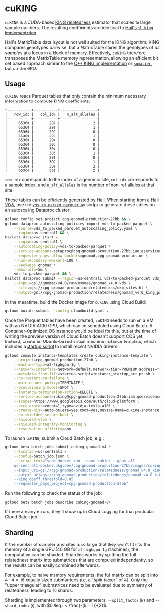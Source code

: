 # cuKING

`cuKING` is a CUDA-based [KING relatedness](https://www.chen.kingrelatedness.com/publications/pdf/BI26_2867.pdf) estimator that scales to large sample numbers. The resulting coefficients are identical to [Hail's `hl.king` implementation](hail.is/docs/0.2/methods/relatedness.html#hail.methods.king).

Hail's MatrixTable data layout is not well suited for the KING algorithm: KING compares genotypes pairwise, but a MatrixTable stores the genotypes of *all samples* at a locus in a block of memory. Effectively, `cuKING` therefore transposes the MatrixTable memory representation, allowing an efficient bit set based approach similar to the [C++ KING implementation](https://www.kingrelatedness.com/) or [`somalier`](https://github.com/brentp/somalier), but on the GPU.

## Usage

`cuKING` reads Parquet tables that only contain the minimum necessary information to compute KING coefficients:

```text
+-----------+-----------+-----------------+
|   row_idx |   col_idx |   n_alt_alleles |
|-----------+-----------+-----------------|
|     65360 |       288 |               2 |
|     65360 |       290 |               1 |
|     65360 |       291 |               0 |
|     65360 |       293 |               1 |
|     65360 |       294 |               0 |
|     65360 |       303 |               0 |
|     65360 |       304 |               0 |
|     65360 |       305 |               1 |
|     65360 |       306 |               0 |
|     65360 |       307 |               1 |
|     65360 |       308 |               2 |
|     65360 |       309 |               2 |
```

`row_idx` corresponds to the index of a genomic site, `col_idx` corresponds to a sample index, and `n_alt_alleles` is the number of non-ref alleles at that site.

These tables can be efficiently generated by Hail. When starting from a [Hail VDS](https://hail.is/docs/0.2/vds/index.html#the-data-model-of-variantdataset), use the [`vds_to_packed_parquet.py`](vds_to_packed_parquet.py) script to generate these tables on an autoscaling Dataproc cluster:

```sh
gcloud config set project cpg-gnomad-production-27bb && \
gcloud dataproc autoscaling-policies import vds-to-packed-parquet \
    --source=vds_to_packed_parquet_autoscaling_policy.yaml \
    --region=us-central1 && \
hailctl dataproc start \
    --region=us-central1 \
    --autoscaling-policy=vds-to-packed-parquet \
    --service-account=dataproc@cpg-gnomad-production-27bb.iam.gserviceaccount.com \
    --requester-pays-allow-buckets=gnomad,cpg-gnomad-production \
    --num-secondary-workers=100 \
    --packages gnomad \
    --max-idle=5m \
    vds-to-packed-parquet && \
hailctl dataproc submit --region=us-central1 vds-to-packed-parquet vds_to_packed_parquet.py \
    --input=gs://gnomad/v4.0/raw/exomes/gnomad_v4.0.vds \
    --sites=gs://cpg-gnomad-production/relatedness/ukb_sites.ht \
    --output=gs://cpg-gnomad-production/relatedness/gnomad_v4.0_king_packed.parquet
```

In the meantime, build the Docker image for `cuKING` using Cloud Build:

```sh
gcloud builds submit --config cloudbuild.yaml .
```

Once the Parquet tables have been created, `cuKING` needs to run on a VM with an NVIDIA A100 GPU, which can be scheduled using Cloud Batch. A Container-Optimized OS instance would be ideal for this, but at the time of writing the preview version of Cloud Batch doesn't support COS yet. Instead, create an Ubuntu-based virtual machine instance template, which includes a [startup script](instance_startup_script.sh) to install recent NVIDIA drivers:

```sh
gcloud compute instance-templates create cuking-instance-template \
    --project=cpg-gnomad-production-27bb \
    --machine-type=a2-highgpu-1g \
    --network-interface=network=default,network-tier=PREMIUM,address="" \
    --metadata-from-file=startup-script=instance_startup_script.sh \
    --no-restart-on-failure \
    --maintenance-policy=TERMINATE \
    --provisioning-model=SPOT \
    --instance-termination-action=DELETE \
    --service-account=cuking@cpg-gnomad-production-27bb.iam.gserviceaccount.com \
    --scopes=https://www.googleapis.com/auth/cloud-platform \
    --accelerator=count=1,type=nvidia-tesla-a100 \
    --create-disk=auto-delete=yes,boot=yes,device-name=cuking-instance-template,image=projects/ubuntu-os-cloud/global/images/ubuntu-1804-bionic-v20220712,mode=rw,size=10,type=pd-balanced \
    --no-shielded-secure-boot \
    --shielded-vtpm \
    --shielded-integrity-monitoring \
    --reservation-affinity=any
```

To launch `cuKING`, submit a Cloud Batch job, e.g.:

```sh
gcloud beta batch jobs submit cuking-gnomad-v4 \
    --location=us-central1 \
    --config=batch_job.json \
    --script-text="sudo docker run --name cuking --gpus all
    us-central1-docker.pkg.dev/cpg-gnomad-production-27bb/images/cuking:latest cuking
    --input_uri=gs://cpg-gnomad-production/relatedness/gnomad_v4.0_king_packed.parquet
    --output_uri=gs://cpg-gnomad-production/relatedness/gnomad_v4.0_king_relatedness.parquet
    --king_coeff_threshold=0.05
    --requester_pays_project=cpg-gnomad-production-27bb"
```

Run the following to check the status of the job:

```sh
gcloud beta batch jobs describe cuking-gnomad-v4
```

If there are any errors, they'll show up in Cloud Logging for that particular Cloud Batch job.

## Sharding

If the number of samples and sites is so large that they won't fit into the memory of a single GPU (40 GB for `a2-highgpu-1g` machines), the computation can be sharded. Sharding works by splitting the full relatedness matrix into submatrices that are computed independently, so the results can be easily combined afterwards.

For example, to halve memory requirements, the full matrix can be split into $4 \cdot 4 = 16$ equally sized submatrices (i.e. a "split factor" of 4). Only the "upper triangular" submatrices need to be evaluated due to symmetry of relatedness, leading to 10 shards.

Sharding is implemented through two parameters, `--split_factor` ($k$) and `--shard_index` ($i$), with $0 \leq i < \frac{k(k + 1)}{2}$.